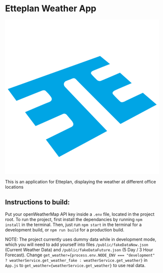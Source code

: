# Etteplan Weather App

![alt-text](public/logo512.png "Logo")

This is an application for Etteplan, displaying the weather at different office locations

## Instructions to build:
Put your openWeatherMap API key inside a `.env` file, located in the project root. To run the project, first install the dependancies by running `npm install` in the terminal. Then, just run `npm start` in the terminal for a development build, or `npm run build` for a production build.


NOTE: The project currently uses dummy data while in development mode, which you will need to add yourself into files `/public/fakeDataNow.json` (Current Weather Data) and `/public/fakeDataFuture.json` (5 Day / 3 Hour Forecast). Change `get_weather={process.env.NODE_ENV === "development" ? weatherService.get_weather_fake : weatherService.get_weather}` in `App.js` to `get_weather={weatherService.get_weather}` to use real data.